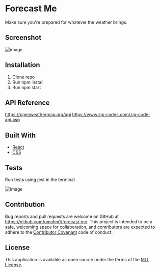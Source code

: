 # Forecast Me

Make sure you're prepared for whatever the weather brings.

## Screenshot

![image](https://i.imgur.com/jqGAYzU.jpg)

## Installation

1. Clone repo
2. Run npm install
3. Run npm start

## API Reference

https://openweathermap.org/api
https://www.zip-codes.com/zip-code-api.asp

## Built With

* [React](https://reactjs.org/)
* [CSS](https://developer.mozilla.org/en-US/docs/Web/CSS)

## Tests

Run tests using jest in the terminal

![image](https://i.imgur.com/Ff40jiI.png)


## Contribution

Bug reports and pull requests are welcome on GitHub at https://github.com/umohm1/forecast-me. This project is intended to be a safe, welcoming space for collaboration, and contributors are expected to adhere to the [Contributor Covenant](contributor-covenant.org) code of conduct.


## License

This application is available as open source under the terms of the [MIT License](http://opensource.org/licenses/MIT).


